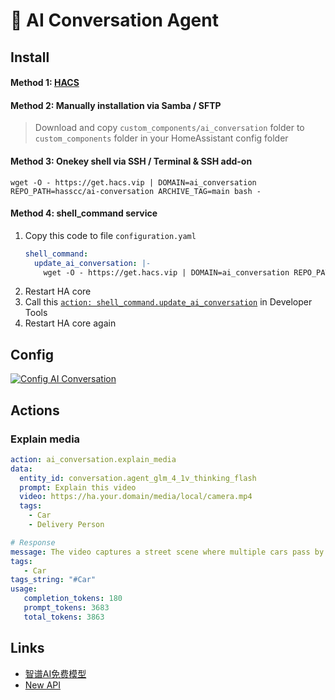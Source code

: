 # 🤖 AI Conversation Agent

## Install

#### Method 1: [HACS](https://my.home-assistant.io/redirect/hacs_repository/?category=integration&owner=hasscc&repository=ai-conversation)

#### Method 2: Manually installation via Samba / SFTP
> Download and copy `custom_components/ai_conversation` folder to `custom_components` folder in your HomeAssistant config folder

#### Method 3: Onekey shell via SSH / Terminal & SSH add-on
```shell
wget -O - https://get.hacs.vip | DOMAIN=ai_conversation REPO_PATH=hasscc/ai-conversation ARCHIVE_TAG=main bash -
```

#### Method 4: shell_command service
1. Copy this code to file `configuration.yaml`
    ```yaml
    shell_command:
      update_ai_conversation: |-
        wget -O - https://get.hacs.vip | DOMAIN=ai_conversation REPO_PATH=hasscc/ai-conversation ARCHIVE_TAG=main bash -
    ```
2. Restart HA core
3. Call this [`action: shell_command.update_ai_conversation`](https://my.home-assistant.io/redirect/developer_call_service/?service=shell_command.update_xiaomi_miot) in Developer Tools
2. Restart HA core again


## Config

[![Config AI Conversation](https://my.home-assistant.io/badges/config_flow_start.svg)](https://my.home-assistant.io/redirect/config_flow_start/?domain=ai_conversation)


## Actions

### Explain media
```yaml
action: ai_conversation.explain_media
data:
  entity_id: conversation.agent_glm_4_1v_thinking_flash
  prompt: Explain this video
  video: https://ha.your.domain/media/local/camera.mp4
  tags:
    - Car
    - Delivery Person

# Response
message: The video captures a street scene where multiple cars pass by on the road.
tags:
   - Car
tags_string: "#Car"
usage:
   completion_tokens: 180
   prompt_tokens: 3683
   total_tokens: 3863
```


## Links

- [智谱AI免费模型](https://www.bigmodel.cn/invite?icode=EwilDKx13%2FhyODIyL%2BKabHHEaazDlIZGj9HxftzTbt4%3D)
- [New API](https://github.com/Calcium-Ion/new-api)
